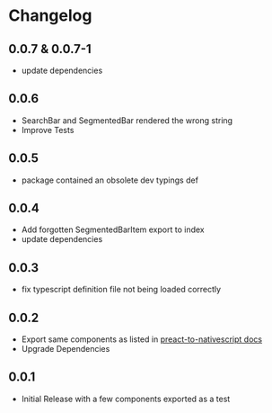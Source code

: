 # Changelog

## 0.0.7 & 0.0.7-1
- update dependencies

## 0.0.6
- SearchBar and SegmentedBar rendered the wrong string
- Improve Tests

## 0.0.5
- package contained an obsolete dev typings def

## 0.0.4
- Add forgotten SegmentedBarItem export to index
- update dependencies

## 0.0.3
- fix typescript definition file not being loaded correctly

## 0.0.2
- Export same components as listed in [preact-to-nativescript docs](https://rawgit.com/Hizoul/preact-to-nativescript/master/docs/_book/components.html)
- Upgrade Dependencies

## 0.0.1
- Initial Release with a few components exported as a test